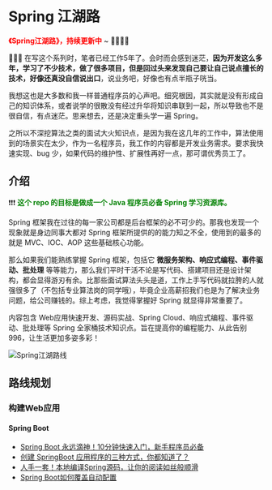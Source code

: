 # Spring 江湖路



<font color="red">**《Spring江湖路》，持续更新中**</font>  ~  💓💓💓💓



💞💞💞 在写这个系列时，笔者已经工作5年了。会时而会感到迷茫，**因为开发这么多年，学习了不少技术，做了很多项目，但是回过头来发现自己要让自己说点擅长的技术，好像还真没自信说出口**，说业务吧，好像也有点半瓶子咣当。

我想这也是大多数和我一样普通程序员的心声吧。细究根因，其实就是没有形成自己的知识体系，或者说学的很散没有经过升华将知识串联到一起，所以导致也不是很自信，有点迷茫。思来想去，还是决定重头学一遍 Spring。

之所以不深挖算法之类的面试大火知识点，是因为我在这几年的工作中，算法使用到的场景实在太少，作为一名程序员，我工作的内容都是开发业务需求。要求我快速实现、bug 少，如果代码的维护性、扩展性再好一点，那可谓优秀员工了。



## 介绍



❗❗❗<font color="green"> **这个 repo 的目标是做成一个 Java 程序员必备 Spring 学习资源库。**</font> 



Spring 框架我在过往的每一家公司都是后台框架的必不可少的。那我也发现一个现象就是身边同事大都对 Spring 框架所提供的的能力知之不全，使用到的最多的就是 MVC、IOC、AOP 这些基础核心功能。

那么如果我们能熟练掌握 Spring 框架，包括它 **微服务架构、响应式编程、事件驱动、批处理** 等等能力，那么我们平时干活不论是写代码、搭建项目还是设计架构，都会显得游刃有余。比那些面试算法头头是道，工作上手写代码就拉胯的人就强很多了（不包括专业算法岗的同学哦），毕竟企业高薪招我们也是为了解决业务问题，给公司赚钱的。综上考虑，我觉得掌握好 Spring 就显得非常重要了。

内容包含 Web应用快速开发、源码实战、Spring Cloud、响应式编程、事件驱动、批处理等  Spring 全家桶技术知识点。旨在提高你的编程能力、从此告别 996，让生活更加多姿多彩！



![Spring江湖路线](https://gitee.com/isevenluo/pic-bed/raw/master/img/20210624231628.png)


## 路线规划



### 构建Web应用

#### Spring Boot

- [Spring Boot 永远滴神！10分钟快速入门，新手程序员必备](https://zhuanlan.zhihu.com/p/388730365)
- [创建 SpringBoot 应用程序的三种方式，你都知道了？](https://mp.weixin.qq.com/s?__biz=MzkxODI2MDMzMA==&mid=2247483972&idx=1&sn=f5eca57c0dbdc920d349454bae2addfc&chksm=c1b55d41f6c2d45727df345fc7a9eff8be07b1f3438442694000fe596e42bab4a9c022d95451&token=748723008&lang=zh_CN#rd)
- [人手一套！本地编译Spring源码，让你的阅读如丝般顺滑](https://mp.weixin.qq.com/s?__biz=MzkxODI2MDMzMA==&mid=2247484026&idx=1&sn=cb7cf56b220fb0d8efc18dad92f2583c&chksm=c1b55d7ff6c2d4698edcc0cfd8873be32d9b2987ad02bb8c2c24fa1474721c96d147143980dc&token=748723008&lang=zh_CN#rd)
- [Spring Boot如何覆盖自动配置](https://zhuanlan.zhihu.com/p/396489005)







